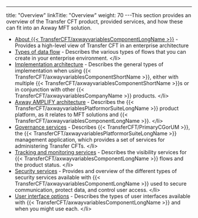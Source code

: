 ---
title: "Overview"
linkTitle: "Overview"
weight: 70
---This section provides an overview of the Transfer CFT product, provided services, and how these can fit into an Axway MFT solution.

* [About {{< TransferCFT/axwayvariablesComponentLongName >}}](about_transfer_cft) - Provides a high-level view of Transfer CFT in an enterprise architecture
* [Types of data flow](c_data_flow_descrpt) - Describes the various types of flows that you can create in your enterprise environment.
    &lt;/li>
* [Implementation architecture](c_use_cases_cft) - Describes the general types of implementation when using {{< TransferCFT/axwayvariablesComponentShortName >}}, either with multiple {{< TransferCFT/axwayvariablesComponentShortName >}}s or in conjunction with other {{< TransferCFT/axwayvariablesCompanyName >}} products.
    &lt;/li>
* [Axway AMPLIFY architecture](suite_architecture) - Describes the {{< TransferCFT/axwayvariablesPlatformorSuiteLongName >}} product platform, as it relates to MFT solutions and {{< TransferCFT/axwayvariablesComponentLongName >}}.
    &lt;/li>
* [Governance services](c_cg_concepts) - Describes {{< TransferCFT/PrimaryCGorUM >}}, the {{< TransferCFT/axwayvariablesPlatformorSuiteLongName >}} management application, which provides a set of services for administering Transfer CFTs.
    &lt;/li>
* [Tracking and monitoring services](monitor_and_tracking_services) - Describes the visibility services for {{< TransferCFT/axwayvariablesComponentLongName >}} flows and the product status.
    &lt;/li>
* [Security services](intro_security) - Provides and overview of the different types of security services available with {{< TransferCFT/axwayvariablesComponentLongName >}} used to secure communication, protect data, and control user access.
    &lt;/li>
* [User interface options](intro_user_interfaces) - Describes the types of user interfaces available with {{< TransferCFT/axwayvariablesComponentLongName >}} and when you might use each.
    &lt;/li>
